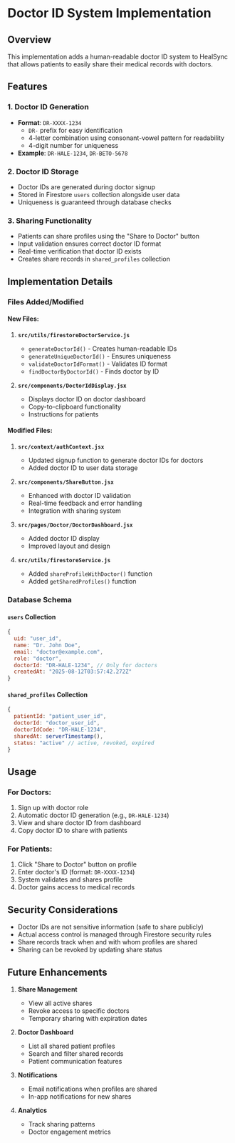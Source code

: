 # Doctor ID System Implementation

## Overview
This implementation adds a human-readable doctor ID system to HealSync that allows patients to easily share their medical records with doctors.

## Features

### 1. Doctor ID Generation
- **Format**: `DR-XXXX-1234`
  - `DR-` prefix for easy identification
  - 4-letter combination using consonant-vowel pattern for readability
  - 4-digit number for uniqueness
- **Example**: `DR-HALE-1234`, `DR-BETO-5678`

### 2. Doctor ID Storage
- Doctor IDs are generated during doctor signup
- Stored in Firestore `users` collection alongside user data
- Uniqueness is guaranteed through database checks

### 3. Sharing Functionality
- Patients can share profiles using the "Share to Doctor" button
- Input validation ensures correct doctor ID format
- Real-time verification that doctor ID exists
- Creates share records in `shared_profiles` collection

## Implementation Details

### Files Added/Modified

#### New Files:
1. **`src/utils/firestoreDoctorService.js`**
   - `generateDoctorId()` - Creates human-readable IDs
   - `generateUniqueDoctorId()` - Ensures uniqueness
   - `validateDoctorIdFormat()` - Validates ID format
   - `findDoctorByDoctorId()` - Finds doctor by ID

2. **`src/components/DoctorIdDisplay.jsx`**
   - Displays doctor ID on doctor dashboard
   - Copy-to-clipboard functionality
   - Instructions for patients

#### Modified Files:
1. **`src/context/authContext.jsx`**
   - Updated signup function to generate doctor IDs for doctors
   - Added doctor ID to user data storage

2. **`src/components/ShareButton.jsx`**
   - Enhanced with doctor ID validation
   - Real-time feedback and error handling
   - Integration with sharing system

3. **`src/pages/Doctor/DoctorDashboard.jsx`**
   - Added doctor ID display
   - Improved layout and design

4. **`src/utils/firestoreService.js`**
   - Added `shareProfileWithDoctor()` function
   - Added `getSharedProfiles()` function

### Database Schema

#### `users` Collection
```javascript
{
  uid: "user_id",
  name: "Dr. John Doe",
  email: "doctor@example.com",
  role: "doctor",
  doctorId: "DR-HALE-1234", // Only for doctors
  createdAt: "2025-08-12T03:57:42.272Z"
}
```

#### `shared_profiles` Collection
```javascript
{
  patientId: "patient_user_id",
  doctorId: "doctor_user_id",
  doctorIdCode: "DR-HALE-1234",
  sharedAt: serverTimestamp(),
  status: "active" // active, revoked, expired
}
```

## Usage

### For Doctors:
1. Sign up with doctor role
2. Automatic doctor ID generation (e.g., `DR-HALE-1234`)
3. View and share doctor ID from dashboard
4. Copy doctor ID to share with patients

### For Patients:
1. Click "Share to Doctor" button on profile
2. Enter doctor's ID (format: `DR-XXXX-1234`)
3. System validates and shares profile
4. Doctor gains access to medical records

## Security Considerations

- Doctor IDs are not sensitive information (safe to share publicly)
- Actual access control is managed through Firestore security rules
- Share records track when and with whom profiles are shared
- Sharing can be revoked by updating share status

## Future Enhancements

1. **Share Management**
   - View all active shares
   - Revoke access to specific doctors
   - Temporary sharing with expiration dates

2. **Doctor Dashboard**
   - List all shared patient profiles
   - Search and filter shared records
   - Patient communication features

3. **Notifications**
   - Email notifications when profiles are shared
   - In-app notifications for new shares

4. **Analytics**
   - Track sharing patterns
   - Doctor engagement metrics
